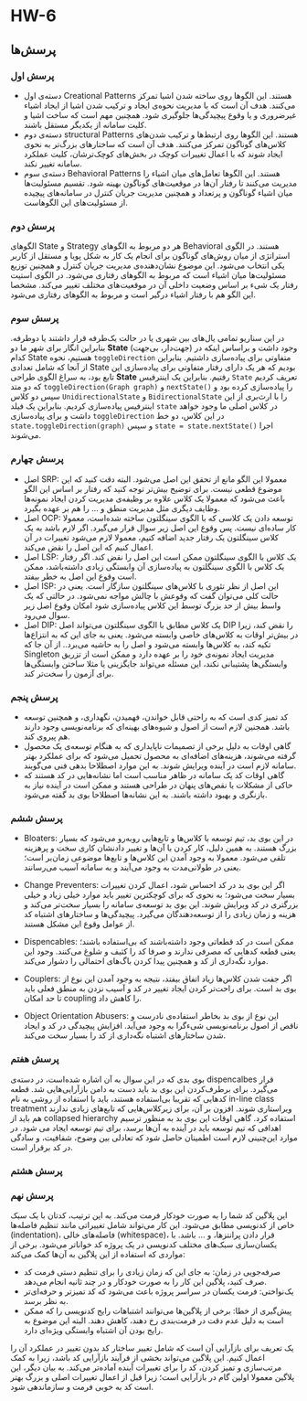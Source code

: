 # HW-6

<h2>پرسش‌ها</h2>

<h3>پرسش اول</h3>

- دسته‌ی اول Creational Patterns هستند. این الگوها روی ساخته شدن اشیا تمرکز می‌کنند. هدف آن است که با مدیریت نحوه‌ی ایجاد و ترکیب شدن اشیا از ایجاد اشیاء غیرضروری و یا وقوع پیچیدگی‌ها جلوگیری شود. همچنین مهم است که ساخت اشیا و کلیت سامانه از یکدیگر مستقل باشند.
- دسته‌ی دوم structural Patterns هستند. این الگوها روی ارتبط‌ها و ترکیب شدن‌های کلاس‌های گوناگون تمرکز می‌کنند. هدف آن است که ساختارهای بزرگ‌تر به نحوی ایجاد شوند که با اعمال تغییرات کوچک در بخش‌های کوچک‌ترشان، کلیت عملکرد سامانه تغییر نکند.
- دسته‌ی سوم Behavioral Patterns هستند. این الگوها تعامل‌های میان اشیاء را مدیریت می‌کنند تا رفتار آن‌ها در موقعیت‌های گوناگون بهینه شود. تقسیم مسئولیت‌ها میان اشیاء گوناگون و پرتعداد و همچنین مدیریت جریان کنترل در سامانه‌های پیچیده از مسئولیت‌های این الگوهاست.

<h3>پرسش دوم</h3>

<p>الگوهای State و Strategy هر دو مربوط به الگوهای Behavioral هستند. در الگوی استراتژی از میان روش‌های گوناگون برای انجام یک کار به شکل پویا و مستقل از کاربر یکی انتخاب می‌شود. این موضوع نشان‌دهنده‌ی مدیریت جریان کنترل و همچنین توزیع مسئولیت‌ها میان اشیاء است که مربوط به الگوهای رفتاری می‌شود. در الگوی استیت رفتار یک شیء بر اساس وضعیت داخلی آن در موقعیت‌های مختلف تغییر می‌کند. مشخصا این الگو هم با رفتار اشیاء درگیر است و مربوط به الگوهای رفتاری می‌شود.</p>

<h3>پرسش سوم</h3>

در این سناریو تمامی یال‌های بین شهری یا در حالت یک‌طرفه قرار داشتند یا دوطرفه. بنابراین انگار برای شهر ما دو **State** (جهت‌دار، بی‌جهت) وجود داشت و براساس اینکه در کدام State هستیم، نحوه  `toggleDirection` متفاوتی برای پیاده‌سازی داشتیم. بنابراین از آنجا که شامل تعدادی State بودیم که هر یک دارای رفتار متفاوتی برای پیاده‌سازی این تابع بود، به سراغ الگوی طراحی **State** رفتیم. بنابراین یک اینترفیس `State` تعریف کردیم که دو متد `toggleDirection(Graph graph)` و `nextState()` را پیاده‌سازی کرده بود و سپس دو کلاس `UnidirectionalState` و `BidirectionalState` را با ارث‌بری از این اینترفیس پیاده‌سازی کردیم. بنابراین یک فیلد `state` در کلاس اصلی ما وجود خواهد داشت و برای پیاده‌سازی `toggleDirection` در این کلاس، دو خط `state.toggleDirection(graph)` و سپس `state = state.nextState()` اجرا می‌شوند.

<h3>پرسش چهارم</h3>

- اصل SRP: معمولا این الگو مانع از تحقق این اصل می‌شود. البته دقت کنید که این موضوع قطعی نیست. برای توضیح بیش‌تر توجه کنید که رفتار بر اساس این الگو باعث می‌شود که معمولا یک کلاس علاوه بر وظیفه‌ی مدیریت کردن ایجاد نمونه‌ها وظایف دیگری مثل مدیریت منطق و ... را هم بر عهده بگیرد.
- اصل OCP: توسعه دادن یک کلاسی که با الگوی سینگلتون ساخته شده‌است، معمولا کار ساده‌ای نیست. پس وقوع این اصل زیر سوال قرار می‌گیرد. اگر لازم باشد به یک کلاس سینگلتون یک رفتار جدید اضافه کنیم، معمولا لازم می‌شود تغییرات در آن اعمال کنیم که این اصل را نقض می‌کند.
-  اصل LSP: یک کلاس با الگوی سینگلتون ممکن است این اصل را نقض کند. اگر رفتار یک کلاس با الگوی سینگلتون به پیاده‌سازی آن وابستگی زیادی داشته‌باشد، ممکن است وقوع این اصل به خطر بیفتد.
- اصل ISP: این اصل از نظر تئوری با کلاس‌های سینگلتون سازگار است. یعنی در حالت کلی می‌توان گفت که وقوعش با چالش مواجه نمی‌شود. در حالتی که یک واسط بیش از حد بزرگ توسط این کلاس پیاده‌سازی شود امکان وقوع اصل زیر سوال می‌رود.
- اصل DIP: یک کلاس مطابق با الگوی سینگلتون می‌تواند اصل DIP را نقض کند، زیرا در بیش‌تر اوقات به کلاس‌های خاصی وابسته می‌شود. یعنی به جای این که به انتزاع‌ها تکیه کند، به کلاس‌ها وابسته می‌شود و اصل را به حاشیه می‌برد.. از آن جا که Singleton مدیریت ایجاد نمونه‌ی خود را بر عهده دارد و ممکن است از تزریق وابستگی‌ها پشتیبانی نکند، این مسئله می‌تواند جایگزینی یا مثلا ساختن وابستگی‌ها برای آزمون را سخت‌تر کند.

<h3>پرسش پنجم</h3>

- کد تمیز کدی است که به راحتی قابل خواندن، فهمیدن، نگهداری، و همچنین توسعه باشد. همجنین لازم است از اصول و شیوه‌های بهینه‌ای که برنامه‌نویسی وجود دارند هم پیروی کند.
- گاهی اوقات به دلیل برخی از تصمیمات ناپایداری که به هنگام توسعه‌ی یک محصول گرفته می‌شوند، هزینه‌های اضافه‌ای به محصول تحمیل می‌شود که برای عملکرد بهتر سامانه لازم است در آینده ویرایش شوند. به این موارد اصطلاحا بدهی فنی می‌گویند.
- گاهی اوقات کد یک سامانه در ظاهر مناسب است اما نشانه‌هایی  در کد هستند که حاکی از مشکلات یا نقص‌های پنهان در طراحی هستند و ممکن است در آینده نیاز به بازنگری و بهبود داشته باشند. به این نشانه‌ها اصطلاحا بوی بد گفته می‌شود.

<h3>پرسش ششم</h3>

- Bloaters: در این بوی بد، تیم توسعه با کلاس‌ها و تابع‌هایی روبه‌رو می‌شود که بسیار بزرگ هستند. به همین دلیل، کار کردن با آن‌ها و تغییر دادنشان کاری سخت و پرهزینه تلقی می‌شود. معمولا به وجود آمدن این کلاس‌ها و تابع‌ها موضوعی زمان‌بر است؛ یعنی در طولانی‌مدت به وجود می‌آیند و به سامانه آسیب می‌رسانند.

- Change Preventers: اگر این بوی بد در کد احساس شود، اعمال کردن تغییرات بسیار سخت می‌شود؛ به نحوی که برای کوچکترین تغییر باید موارد خیلی زیاد و خیلی بزرگتری در کد ویرایش شوند. این بوی بد توسعه‌ی سامانه را بسیار سخت‌تر می‌کند و هزینه و زمان زیادی را از توسعه‌دهندگان می‌گیرد. پیچیدگی‌ها و ساختارهای اشتباه کد از عوامل وقوع این مشکل هستند.

- Dispencables: ممکن است در کد قطعاتی وجود داشته‌باشند که بی‌استفاده باشند؛ یعنی قطعه کدهایی که مصرفی ندارند و صرفا کد را کثیف و شلوغ ‌می‌کنند. وجود این موارد نگه‌داری از کد و همچنین پیدا کردن باگ‌های احتمالی را دشوار می‌کند.

- Couplers: اگر جفت شدن کلاس‌ها زیاد اتفاق بیفتد، نتیجه به وجود آمدن این نوع از بوی بد است. برای راحت‌تر کردن ایجاد تغییر در کد و آسیب نزدن به منطق فعلی باید تا حد امکان coupling را کاهش داد.

- Object Orientation Abusers: این نوع از بوی بد بخاطر استفاده‌ی نادرست و ناقص از اصول برنامه‌نویسی شیء‌گرا به وجود می‌آید. افزایش پیچیدگی در کد و ایجاد شدن ساختارهای اشتباه نگه‌داری از کد را بسیار سخت می‌کند.

<h3>پرسش هفتم</h3>

<p>بوی بدی که در این سوال به آن اشاره شده‌است، در دسته‌ی dispencalbes قرار می‌گیرد. برای برطرف‌کردن این بوی بد باید دست به دامن بازآرایی‌هایی شد. قطعه کدهایی که تقریبا بی‌استفاده هستند، باید با استفاده از روشی به نام in-line class treatment ویراستاری شوند. افزون بر آن، برای زیرکلاس‌هایی که تابع‌های زیادی ندارند هم باید از collapsed hierarchy استفاده کرد. گاهی اوقات این بوی بد به منظور ترسیم اهدافی که تیم توسعه باید در آینده به آن‌ها برسد، برای تیم توسعه ایجاد می شود. در موارد این‌چنینی لازم است اطمینان حاصل شود که تعادلی بین وضوح، شفافیت، و سادگی در کد برقرار است.</p>

<h3>پرسش هشتم</h3>

<h3>پرسش نهم</h3>

<p> این پلاگین کد شما را به صورت خودکار فرمت می‌کند. به این ترتیب، کدتان با یک سبک خاص از کدنویسی مطابق می‌شود. این کار می‌تواند شامل تغییراتی مانند تنظیم فاصله‌ها (indentation)، فاصله‌های خالی (whitespace)، قرار دادن پرانتزها، و ... باشد. با یکسان‌سازی سبک‌های مختلف کدنویسی در یک پروژه کد خواناتر می‌شود. برخی از مواردی که استفاده از این پلاگین به آن‌ها کمک می‌کند:</p>

- صرفه‌جویی در زمان: به جای این که زمان زیادی را برای تنظیم دستی فرمت کد صرف کنید، پلاگین این کار را به صورت خودکار و در چند ثانیه انجام می‌دهد.
- یک‌نواختی: فرمت یکسان در سراسر پروژه باعث می‌شود که کد تمیزتر و حرفه‌ای‌تر به نظر برسد.
- پیش‌گیری از خطا: برخی از پلاگین‌ها می‌توانند اشتباهات رایج کدنویسی را که ممکن است به دلیل عدم دقت در فرمت‌بندی رخ دهند، کاهش دهند. البته این موضوع به رایج بودن آن اشتباه وابستگی ویژه‌ای دارد.

<p>یک تعریف برای بازآرایی آن است که شامل تغییر ساختار کد بدون تغییر در عملکرد آن را اعمال کنیم. این پلاگین می‌تواند بخشی از فرآیند بازآرایی کد باشد، زیرا به کمک مرتب‌سازی و تمیز کردن، کد را برای تغییرات آینده آماده‌تر می‌کند. به بیان دیگر، این پلاگین معمولا اولین گام در بازآرایی است؛ زیرا قبل از اعمال تغییرات اصلی و بزرگ بهتر است کد به خوبی فرمت و سازماندهی شود.</p>
